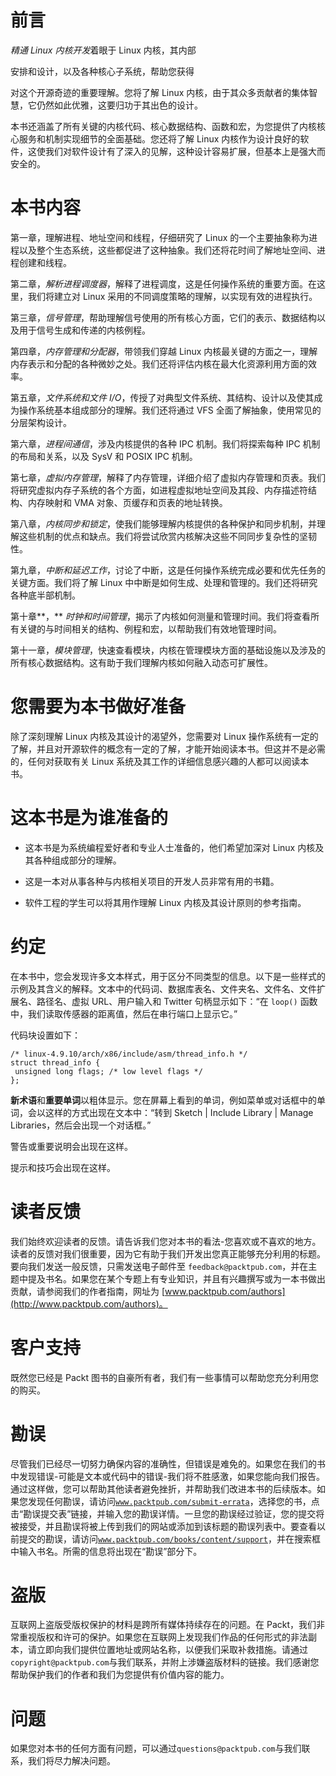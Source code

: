 # 前言

*精通 Linux 内核开发*着眼于 Linux 内核，其内部

安排和设计，以及各种核心子系统，帮助您获得

对这个开源奇迹的重要理解。您将了解 Linux 内核，由于其众多贡献者的集体智慧，它仍然如此优雅，这要归功于其出色的设计。

本书还涵盖了所有关键的内核代码、核心数据结构、函数和宏，为您提供了内核核心服务和机制实现细节的全面基础。您还将了解 Linux 内核作为设计良好的软件，这使我们对软件设计有了深入的见解，这种设计容易扩展，但基本上是强大而安全的。

# 本书内容

第一章，理解进程、地址空间和线程，仔细研究了 Linux 的一个主要抽象称为进程以及整个生态系统，这些都促进了这种抽象。我们还将花时间了解地址空间、进程创建和线程。

第二章，*解析进程调度器*，解释了进程调度，这是任何操作系统的重要方面。在这里，我们将建立对 Linux 采用的不同调度策略的理解，以实现有效的进程执行。

第三章，*信号管理*，帮助理解信号使用的所有核心方面，它们的表示、数据结构以及用于信号生成和传递的内核例程。

第四章，*内存管理和分配器*，带领我们穿越 Linux 内核最关键的方面之一，理解内存表示和分配的各种微妙之处。我们还将评估内核在最大化资源利用方面的效率。

第五章，*文件系统和文件 I/O*，传授了对典型文件系统、其结构、设计以及使其成为操作系统基本组成部分的理解。我们还将通过 VFS 全面了解抽象，使用常见的分层架构设计。

第六章，*进程间通信*，涉及内核提供的各种 IPC 机制。我们将探索每种 IPC 机制的布局和关系，以及 SysV 和 POSIX IPC 机制。

第七章，*虚拟内存管理*，解释了内存管理，详细介绍了虚拟内存管理和页表。我们将研究虚拟内存子系统的各个方面，如进程虚拟地址空间及其段、内存描述符结构、内存映射和 VMA 对象、页缓存和页表的地址转换。

第八章，*内核同步和锁定*，使我们能够理解内核提供的各种保护和同步机制，并理解这些机制的优点和缺点。我们将尝试欣赏内核解决这些不同同步复杂性的坚韧性。

第九章，*中断和延迟工作*，讨论了中断，这是任何操作系统完成必要和优先任务的关键方面。我们将了解 Linux 中中断是如何生成、处理和管理的。我们还将研究各种底半部机制。

第十章**，** *时钟和时间管理*，揭示了内核如何测量和管理时间。我们将查看所有关键的与时间相关的结构、例程和宏，以帮助我们有效地管理时间。

第十一章，*模块管理*，快速查看模块，内核在管理模块方面的基础设施以及涉及的所有核心数据结构。这有助于我们理解内核如何融入动态可扩展性。

# 您需要为本书做好准备

除了深刻理解 Linux 内核及其设计的渴望外，您需要对 Linux 操作系统有一定的了解，并且对开源软件的概念有一定的了解，才能开始阅读本书。但这并不是必需的，任何对获取有关 Linux 系统及其工作的详细信息感兴趣的人都可以阅读本书。

# 这本书是为谁准备的

+   这本书是为系统编程爱好者和专业人士准备的，他们希望加深对 Linux 内核及其各种组成部分的理解。

+   这是一本对从事各种与内核相关项目的开发人员非常有用的书籍。

+   软件工程的学生可以将其用作理解 Linux 内核及其设计原则的参考指南。

# 约定

在本书中，您会发现许多文本样式，用于区分不同类型的信息。以下是一些样式的示例及其含义的解释。文本中的代码词、数据库表名、文件夹名、文件名、文件扩展名、路径名、虚拟 URL、用户输入和 Twitter 句柄显示如下：“在 `loop()` 函数中，我们读取传感器的距离值，然后在串行端口上显示它。”

代码块设置如下：

```
/* linux-4.9.10/arch/x86/include/asm/thread_info.h */
struct thread_info {
 unsigned long flags; /* low level flags */
};
```

**新术语**和**重要单词**以粗体显示。您在屏幕上看到的单词，例如菜单或对话框中的单词，会以这样的方式出现在文本中：“转到 Sketch | Include Library | Manage Libraries，然后会出现一个对话框。”

警告或重要说明会出现在这样。

提示和技巧会出现在这样。

# 读者反馈

我们始终欢迎读者的反馈。请告诉我们您对本书的看法-您喜欢或不喜欢的地方。读者的反馈对我们很重要，因为它有助于我们开发出您真正能够充分利用的标题。要向我们发送一般反馈，只需发送电子邮件至 `feedback@packtpub.com`，并在主题中提及书名。如果您在某个专题上有专业知识，并且有兴趣撰写或为一本书做出贡献，请参阅我们的作者指南，网址为 [www.packtpub.com/authors](http://www.packtpub.com/authors)。

# 客户支持

既然您已经是 Packt 图书的自豪所有者，我们有一些事情可以帮助您充分利用您的购买。

# 勘误

尽管我们已经尽一切努力确保内容的准确性，但错误是难免的。如果您在我们的书中发现错误-可能是文本或代码中的错误-我们将不胜感激，如果您能向我们报告。通过这样做，您可以帮助其他读者避免挫折，并帮助我们改进本书的后续版本。如果您发现任何勘误，请访问[`www.packtpub.com/submit-errata`](http://www.packtpub.com/submit-errata)，选择您的书，点击“勘误提交表”链接，并输入您的勘误详情。一旦您的勘误经过验证，您的提交将被接受，并且勘误将被上传到我们的网站或添加到该标题的勘误列表中。要查看以前提交的勘误，请访问[`www.packtpub.com/books/content/support`](https://www.packtpub.com/books/content/support)，并在搜索框中输入书名。所需的信息将出现在“勘误”部分下。

# 盗版

互联网上盗版受版权保护的材料是跨所有媒体持续存在的问题。在 Packt，我们非常重视版权和许可的保护。如果您在互联网上发现我们作品的任何形式的非法副本，请立即向我们提供位置地址或网站名称，以便我们采取补救措施。请通过`copyright@packtpub.com`与我们联系，并附上涉嫌盗版材料的链接。我们感谢您帮助保护我们的作者和我们为您提供有价值内容的能力。

# 问题

如果您对本书的任何方面有问题，可以通过`questions@packtpub.com`与我们联系，我们将尽力解决问题。
